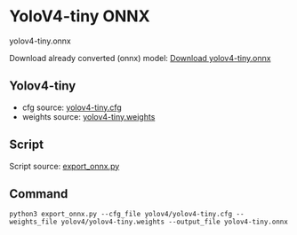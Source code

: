 # YoloV4-tiny ONNX
yolov4-tiny.onnx

Download already converted (onnx) model: [Download yolov4-tiny.onnx](https://github.com/TheYoungBeast/YoloV4-Tiny-ONNX/raw/main/yolov4-tiny.onnx)

## Yolov4-tiny

- cfg source: [yolov4-tiny.cfg](https://raw.githubusercontent.com/AlexeyAB/darknet/master/cfg/yolov4-tiny.cfg)
- weights source: [yolov4-tiny.weights](https://github.com/AlexeyAB/darknet/releases/download/darknet_yolo_v4_pre/yolov4-tiny.weights)

## Script

Script source: [export_onnx.py](https://github.com/linghu8812/tensorrt_inference/blob/master/project/Yolov4/export_onnx.py)

## Command

```shell
python3 export_onnx.py --cfg_file yolov4/yolov4-tiny.cfg --weights_file yolov4/yolov4-tiny.weights --output_file yolov4-tiny.onnx
```
